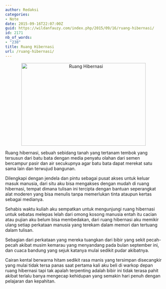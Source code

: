 ```yaml
---
author: Redaksi
categories:
- Note
date: 2015-09-16T22:07:00Z
guid: https://wildanfauzy.com/index.php/2015/09/16/ruang-hibernasi/
id: 2171
nb_of_words:
- "238"
title: Ruang Hibernasi
url: /ruang-hibernasi/
---
```


<div style="clear:both;text-align:center;">
  <a style="margin-left:1em;margin-right:1em;" href="https://wildanfauzyart.files.wordpress.com/2015/09/42293-abandoned-room-7007.jpg"><img loading="lazy" title="Ruang Hibernasi" src="https://wildanfauzyart.files.wordpress.com/2015/09/42293-abandoned-room-7007.jpg?w=300&#038;resize=400%2C266" alt="Ruang Hibernasi" width="400" height="266" border="0" data-recalc-dims="1" /></a>
</div>

Ruang hibernasi, sebuah sebidang tanah yang tertanam tembok yang tersusun dari batu bata dengan media penyatu olahan dari semen bercampur pasir dan air secukupnya agar batu bata dapat merekat satu sama lain dan terwujud bangunan.

Dilengkapi dengan jendela dan pintu sebagai pusat akses untuk keluar masuk manusia, dari situ aku bisa mengakses dengan mudah di ruang hibernasi, tempat dimana tulisan ini tercipta dengan bantuan seperangkat alat moderen yang bisa menulis tanpa memerlukan tinta ataupun kertas sebagai medianya.

Sehabis waktu kuliah aku sempatkan untuk mengunjungi ruang hibernasi untuk sebatas melepas lelah dari omong kosong manusia entah itu cacian atau pujian aku belum bisa membedakan, dari ruang hibernasi aku memikir ulang setiap perkataan manusia yang terekam dalam memori dan tertuang dalam tulisan.

Sebagian dari perkataan yang mereka tuangkan dari bibir yang sekit pecah-pecah akibat musim kemarau yang menyandang pada bulan september ini, dan cuaca bandung yang sejuk katanya mulai sedikit pudar akibatnya.

Cairan kental berwarna hitam sedikit rasa manis yang tersimpan disecangkir yang mulai tidak tersa panas saat pertama kali aku beli di warkop depan ruang hibernasi tapi tak apalah terpenting adalah bibir ini tidak terasa pahit akibat terlalu banya mengecap kehidupan yang semakin hari penuh dengan pelajaran dan kepahitan.